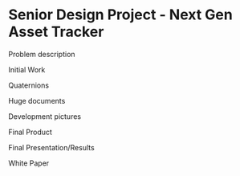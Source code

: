 # Senior Design Project - Next Gen Asset Tracker

Problem description

Initial Work

Quaternions

Huge documents

Development pictures

Final Product

Final Presentation/Results

White Paper